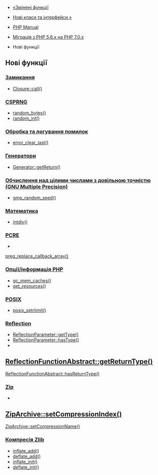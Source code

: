 - [«Змінені функції](migration70.changed-functions.md)
- [Нові класи та інтерфейси »](migration70.classes.md)

- [PHP Manual](index.md)
- [Міграція з PHP 5.6.x на PHP 7.0.x](migration70.md)
- Нові функції

## Нові функції

### [Замикання](class.closure.md)

- [Closure::call()](closure.call.md)

### [CSPRNG](book.csprng.md)

- [random_bytes()](function.random-bytes.md)
- [random_int()](function.random-int.md)

### [Обробка та логування помилок](book.errorfunc.md)

- [error_clear_last()](function.error-clear-last.md)

### [Генератори](class.generator.md)

- [Generator::getReturn()](generator.getreturn.md)

### [Обчислення над цілими числами з довільною точністю (GNU Multiple Precision)](book.gmp.md)

- [gmp_random_seed()](function.gmp-random-seed.md)

### [Математика](book.math.md)

- [intdiv()](function.intdiv.md)

### [PCRE](book.pcre.md)

-
[preg_replace_callback_array()](function.preg-replace-callback-array.md)

### [Опції/інформація PHP](book.info.md)

- [gc_mem_caches()](function.gc-mem-caches.md)
- [get_resources()](function.get-resources.md)

### [POSIX](book.posix.md)

- [posix_setrlimit()](function.posix-setrlimit.md)

### [Reflection](book.reflection.md)

- [ReflectionParameter::getType()](reflectionparameter.gettype.md)
- [ReflectionParameter::hasType()](reflectionparameter.hastype.md)
-
[ReflectionFunctionAbstract::getReturnType()](reflectionfunctionabstract.getreturntype.md)
-
[ReflectionFunctionAbstract::hasReturnType()](reflectionfunctionabstract.hasreturntype.md)

### [Zip](book.zip.md)

-
[ZipArchive::setCompressionIndex()](ziparchive.setcompressionindex.md)
-
[ZipArchive::setCompressionName()](ziparchive.setcompressionname.md)

### [Компресія Zlib](book.zlib.md)

- [inflate_add()](function.inflate-add.md)
- [deflate_add()](function.deflate-add.md)
- [inflate_init()](function.inflate-init.md)
- [deflate_init()](function.deflate-init.md)
